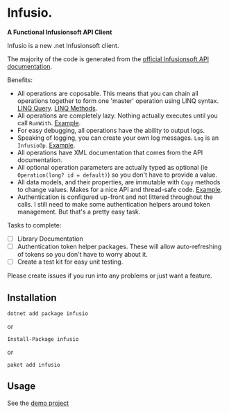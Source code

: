 # Infusio. 
**A Functional Infusionsoft API Client**

Infusio is a new .net Infusionsoft client.

The majority of the code is generated from the [official Infusionsoft API documentation](https://developer.infusionsoft.com/docs/rest/infusion.json).

Benefits:

- All operations are coposable. This means that you can chain all operations together to form one 'master' operation using LINQ syntax. [LINQ Query](https://github.com/trbngr/infusio/blob/dev/src/Demo/CustomOperations.cs#L12). [LINQ Methods](https://github.com/trbngr/infusio/blob/dev/src/Demo/CustomOperations.cs#L35).
- All operations are completely lazy. Nothing actually executes until you call `RunWith`. [Example](https://github.com/trbngr/infusio/blob/dev/src/Demo/Program.cs#L84).
- For easy debugging, all operations have the ability to output logs. 
- Speaking of logging, you can create your own log messages. `Log` is an `InfusioOp`. [Example](https://github.com/trbngr/infusio/blob/dev/src/Demo/CustomOperations.cs#L13).
- All operations have XML documentation that comes from the API documentation.
- All optional operation parameters are actually typed as optional (ie `Operation(long? id = default)`) so you don't have to provide a value.
- All data models, and their properties, are immutable with `Copy` methods to change values. Makes for a nice API and thread-safe code. [Example](https://github.com/trbngr/infusio/blob/dev/src/Demo/CustomOperations.cs#L17).
- Authentication is configured up-front and not littered throughout the calls. I still need to make some authentication helpers around token management. But that's a pretty easy task.

Tasks to complete:

- [ ] Library Documentation
- [ ] Authentication token helper packages. These will allow auto-refreshing of tokens so you don't have to worry about it.
- [ ] Create a test kit for easy unit testing.

Please create issues if you run into any problems or just want a feature.

## Installation
`dotnet add package infusio`

or

`Install-Package infusio`

or

`paket add infusio`

## Usage
See the [demo project](src/Demo/Program.cs#L25)
